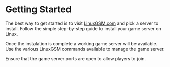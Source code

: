 # Getting Started

The best way to get started is to visit [LinuxGSM.com](http://linuxgsm.com/servers) and pick a server to install. Follow the simple step-by-step guide to install your game server on Linux.

Once the instalation is complete a working game server will be available. Use the various LinuxGSM commands available to manage the game server.

Ensure that the game server ports are open to allow players to join.

